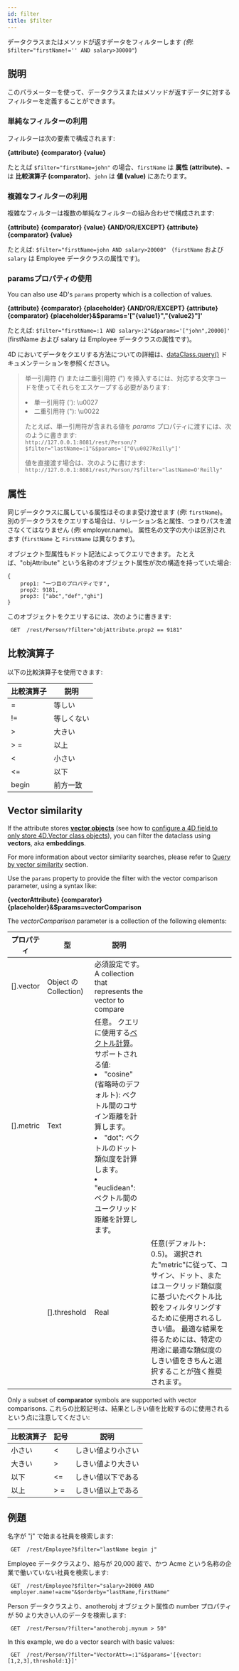 ```yaml
---
id: filter
title: $filter
---
```


データクラスまたはメソッドが返すデータをフィルターします *(例*: `$filter="firstName!='' AND salary>30000"`)

## 説明

このパラメーターを使って、データクラスまたはメソッドが返すデータに対するフィルターを定義することができます。

### 単純なフィルターの利用

フィルターは次の要素で構成されます:

**\{attribute\} {comparator} {value}**

たとえば `$filter="firstName=john"` の場合、`firstName` は **属性 (attribute)**、`=` は **比較演算子 (comparator)**、`john` は **値 (value)** にあたります。

### 複雑なフィルターの利用

複雑なフィルターは複数の単純なフィルターの組み合わせで構成されます:

**\{attribute\} {comparator} {value} {AND/OR/EXCEPT} \{attribute\} {comparator} {value}**

たとえば: `$filter="firstName=john AND salary>20000"` （`firstName` および `salary` は Employee データクラスの属性です)。

### paramsプロパティの使用

You can also use 4D's `params` property which is a collection of values.

**\{attribute\} {comparator} {placeholder} {AND/OR/EXCEPT} \{attribute\} {comparator} {placeholder}&$params='["{value1}","{value2}"]'**

たとえば: `$filter="firstName=:1 AND salary>:2"&$params='["john",20000]'` (firstName および salary は Employee データクラスの属性です)。

4D においてデータをクエリする方法についての詳細は、[dataClass.query()](../API/DataClassClass.md#query) ドキュメンテーションを参照ください。

> 単一引用符 (') または二重引用符 (") を挿入するには、対応する文字コードを使ってそれらをエスケープする必要があります:
>
> <li>単一引用符 ('): \u0027</li>
> <li>二重引用符 ("): \u0022</li>
>
> たとえば、単一引用符が含まれる値を *params* プロパティに渡すには、次のように書きます:  
> `http://127.0.0.1:8081/rest/Person/?$filter="lastName=:1"&$params='["O\u0027Reilly"]'`
>
> 値を直接渡す場合は、次のように書けます: `http://127.0.0.1:8081/rest/Person/?$filter="lastName=O'Reilly"`

## 属性

同じデータクラスに属している属性はそのまま受け渡せます (*例*: `firstName`)。 別のデータクラスをクエリする場合は、リレーション名と属性、つまりパスを渡さなくてはなりません (*例*: employer.name)。 属性名の文字の大小は区別されます (`firstName` と `FirstName` は異なります)。

オブジェクト型属性もドット記法によってクエリできます。 たとえば、"objAttribute" という名称のオブジェクト属性が次の構造を持っていた場合:

```
{
    prop1: "一つ目のプロパティです",
    prop2: 9181,
    prop3: ["abc","def","ghi"]
}
```

このオブジェクトをクエリするには、次のように書きます:

` GET  /rest/Person/?filter="objAttribute.prop2 == 9181"`

## 比較演算子

以下の比較演算子を使用できます:

| 比較演算子                       | 説明    |
| --------------------------- | ----- |
| =                           | 等しい   |
| !=                          | 等しくない |
| >                           | 大きい   |
| > =                         | 以上    |
| <  | 小さい   |
| <= | 以下    |
| begin                       | 前方一致  |

## Vector similarity

If the attribute stores [**vector objects**](../API/VectorClass.md) (see how to [configure a 4D field to only store 4D.Vector class objects](../Develop/field-properties.md#class)), you can filter the dataclass using **vectors**, aka **embeddings**.

For more information about vector similarity searches, please refer to [Query by vector similarity](../API/DataClassClass.md#query-by-vector-similarity) section.

Use the `params` property to provide the filter with the vector comparison parameter, using a syntax like:

**\{vectorAttribute\} \{comparator\} \{placeholder\}&$params=vectorComparison**

The *vectorComparison* parameter is a collection of the following elements:

| プロパティ                                                                         | 型                                                                                | 説明                                                                                                                                                                                                                                                                                  |                                                                                                                                                                                                  |
| ----------------------------------------------------------------------------- | -------------------------------------------------------------------------------- | ----------------------------------------------------------------------------------------------------------------------------------------------------------------------------------------------------------------------------------------------------------------------------------- | ------------------------------------------------------------------------------------------------------------------------------------------------------------------------------------------------ |
| [].vector | Object の Collection)                                                             | 必須設定です。 A collection that represents the vector to compare                                                                                                                                                                                                                          |                                                                                                                                                                                                  |
| [].metric | Text                                                                             | 任意。 クエリに使用する[ベクトル計算](../API/VectorClass.md#ことなるベクトル計算を理解する)。 サポートされる値:<li>"cosine" (省略時のデフォルト): ベクトル間のコサイン距離を計算します。</li><li>"dot": ベクトルのドット類似度を計算します。</li><li>"euclidean": ベクトル間のユークリッド距離を計算します。 |                                                                                                                                                                                                  |
|                                                                               | [].threshold | Real                                                                                                                                                                                                                                                                                | 任意(デフォルト: 0.5)。 選択された"metric"に従って、コサイン、ドット、またはユークリッド類似度に基づいたベクトル比較をフィルタリングするために使用されるしきい値。 最適な結果を得るためには、特定の用途に最適な類似度のしきい値をきちんと選択することが強く推奨されます。 |

Only a subset of **comparator** symbols are supported with vector comparisons. これらの比較記号は、結果としきい値を比較するのに使用されるという点に注意してください:

| 比較演算子 | 記号                          | 説明        |
| ----- | --------------------------- | --------- |
| 小さい   | <  | しきい値より小さい |
| 大きい   | >                           | しきい値より大きい |
| 以下    | <= | しきい値以下である |
| 以上    | > =                         | しきい値以上である |

## 例題

名字が "j" で始まる社員を検索します:

```
 GET  /rest/Employee?$filter="lastName begin j"
```

Employee データクラスより、給与が 20,000 超で、かつ Acme という名称の企業で働いていない社員を検索します:

```
 GET  /rest/Employee?$filter="salary>20000 AND  
 employer.name!=acme"&$orderby="lastName,firstName"
```

Person データクラスより、anotherobj オブジェクト属性の number プロパティが 50 より大きい人のデータを検索します:

```
 GET  /rest/Person/?filter="anotherobj.mynum > 50"
```

In this example, we do a vector search with basic values:

```
 GET  /rest/Person/?filter="VectorAtt>=:1"&$params='[{vector:[1,2,3],threshold:1}]'
```
